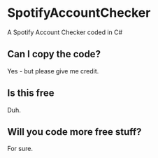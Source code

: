 # SpotifyAccountChecker
A Spotify Account Checker coded in C#
## Can I copy the code?
Yes - but please give me credit.
## Is this free
Duh.
## Will you code more free stuff?
For sure.
